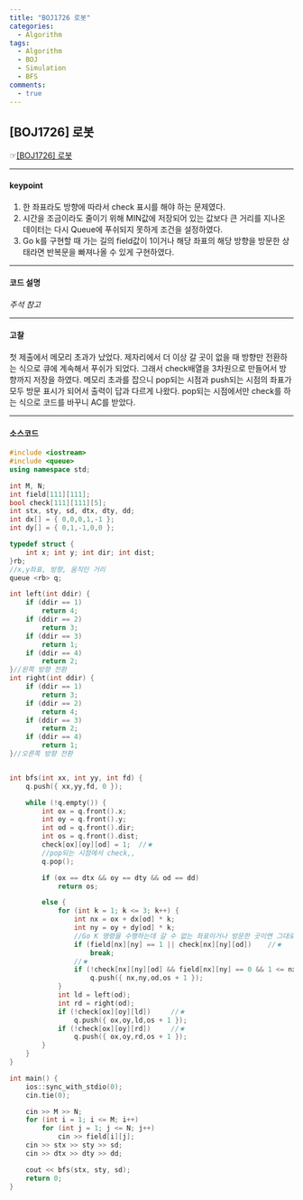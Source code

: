```yaml
---
title: "BOJ1726 로봇"
categories:
  - Algorithm
tags:
  - Algorithm
  - BOJ
  - Simulation
  - BFS
comments:
  - true
---
```


## [BOJ1726] 로봇
 ☞[[BOJ1726] 로봇](https://www.acmicpc.net/problem/1726)

---

#### keypoint
1. 한 좌표라도 방향에 따라서 check 표시를 해야 하는 문제였다.
2. 시간을 조금이라도 줄이기 위해 MIN값에 저장되어 있는 값보다 큰 거리를 지나온 데이터는 다시 Queue에 푸쉬되지 못하게 조건을 설정하였다.
3. Go k를 구현할 때 가는 길의 field값이 1이거나 해당 좌표의 해당 방향을 방문한 상태라면 반복문을 빠져나올 수 있게 구현하였다.

---

#### 코드 설명
*주석 참고*

---

#### 고찰
첫 제출에서 메모리 초과가 났었다. 제자리에서 더 이상 갈 곳이 없을 때 방향만 전환하는 식으로 큐에 계속해서 푸쉬가 되었다. 그래서 check배열을 3차원으로 만들어서 방향까지 저장을 하였다. 메모리 초과를 잡으니 pop되는 시점과 push되는 시점의 좌표가 모두 방문 표시가 되어서 출력이 답과 다르게 나왔다. pop되는 시점에서만 check를 하는 식으로 코드를 바꾸니 AC를 받았다.

---

#### 소스코드
```cpp
#include <iostream>
#include <queue>
using namespace std;

int M, N;
int field[111][111];
bool check[111][111][5];
int stx, sty, sd, dtx, dty, dd;
int dx[] = { 0,0,0,1,-1 };
int dy[] = { 0,1,-1,0,0 };

typedef struct {
	int x; int y; int dir; int dist;
}rb;
//x,y좌표, 방향, 움직인 거리
queue <rb> q;

int left(int ddir) {
	if (ddir == 1)
		return 4;
	if (ddir == 2)
		return 3;
	if (ddir == 3)
		return 1;
	if (ddir == 4)
		return 2;
}//왼쪽 방향 전환
int right(int ddir) {
	if (ddir == 1)
		return 3;
	if (ddir == 2)
		return 4;
	if (ddir == 3)
		return 2;
	if (ddir == 4)
		return 1;
}//오른쪽 방향 전환


int bfs(int xx, int yy, int fd) {
	q.push({ xx,yy,fd, 0 });

	while (!q.empty()) {
		int ox = q.front().x;
		int oy = q.front().y;
		int od = q.front().dir;
		int os = q.front().dist;
		check[ox][oy][od] = 1;  //★
		//pop되는 시점에서 check,,
		q.pop();

		if (ox == dtx && oy == dty && od == dd)
			return os;

		else {
			for (int k = 1; k <= 3; k++) {
				int nx = ox + dx[od] * k;
				int ny = oy + dy[od] * k;
				//Go K 명령을 수행하는데 갈 수 없는 좌표이거나 방문한 곳이면 그대로 탈출한다.
				if (field[nx][ny] == 1 || check[nx][ny][od])    //★
					break;
				//★
				if (!check[nx][ny][od] && field[nx][ny] == 0 && 1 <= nx && nx <= M && N >= ny && ny >= 1)
					q.push({ nx,ny,od,os + 1 });
			}
			int ld = left(od);
			int rd = right(od);
			if (!check[ox][oy][ld])     //★
				q.push({ ox,oy,ld,os + 1 });
			if (!check[ox][oy][rd])     //★
				q.push({ ox,oy,rd,os + 1 });
		}
	}
}

int main() {
	ios::sync_with_stdio(0);
	cin.tie(0);

	cin >> M >> N;
	for (int i = 1; i <= M; i++)
		for (int j = 1; j <= N; j++)
			cin >> field[i][j];
	cin >> stx >> sty >> sd;
	cin >> dtx >> dty >> dd;

	cout << bfs(stx, sty, sd);
	return 0;
}
```
